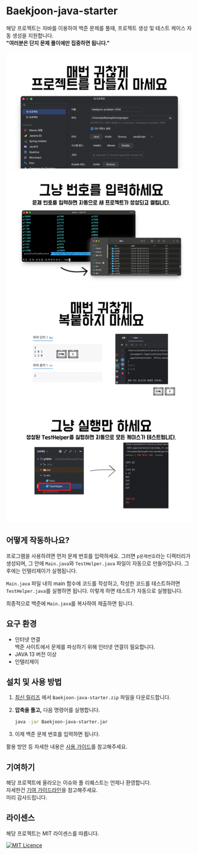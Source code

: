 # Baekjoon-java-starter

해당 프로젝트는 자바를 이용하여 백준 문제를 풀때, 프로젝트 생성 및 테스트 케이스 자동 생성을 지원합니다.  
**"여러분은 단지 문제 풀이에만 집중하면 됩니다."**

![매번 귀찮게 프로젝트를 만들지 마세요](documentation/assets/1.png)
![그냥 번호를 입력하세요](documentation/assets/2.png)
![매번 귀찮게 복붙하지 마세요](documentation/assets/3.png)
![그냥 실행만 하세요](documentation/assets/4.png)

## 어떻게 작동하나요?

프로그램을 사용하려면 먼저 문제 번호를 입력하세요. 그러면 `p문제번호`라는 디렉터리가 생성되며, 그 안에 `Main.java`와 `TestHelper.java` 파일이 자동으로
만들어집니다. 그 후에는 인텔리제이가 실행됩니다.

`Main.java` 파일 내의 main 함수에 코드를 작성하고, 작성한 코드를 테스트하려면 `TestHelper.java`를 실행하면 됩니다. 이렇게 하면 테스트가 자동으로
실행됩니다.

최종적으로 백준에 `Main.java`를 복사하여 제출하면 됩니다.

## 요구 환경

- 인터넷 연결  
  백준 사이트에서 문제를 파싱하기 위해 인터넷 연결이 필요합니다.
- JAVA 13 버전 이상
- 인텔리제이

## 설치 및 사용 방법

1. [최신 릴리즈] 에서 `Baekjoon-java-starter.zip` 파일을 다운로드합니다.
2. **압축을 풀고,** 다음 명령어를 실행합니다.

    ```bash
    java -jar Baekjoon-java-starter.jar
    ```

3. 이제 백준 문제 번호를 입력하면 됩니다.

활용 방안 등 자세한 내용은 [사용 가이드]를 참고해주세요.

[사용 가이드]: documentation/DOCUMENTATION.md

[최신 릴리즈]: https://github.com/PENEKhun/Baekjoon-java-starter/releases/latest

## 기여하기

해당 프로젝트에 올라오는 이슈와 풀 리퀘스트는 언제나 환영합니다.  
자세한건 [기여 가이드라인]을 참고해주세요.  
미리 감사드립니다.

[기여 가이드라인]: documentation/CONTRIBUTING.md

## 라이센스

해당 프로젝트는 MIT 라이센스를 따릅니다.

[![MIT Licence](https://badges.frapsoft.com/os/mit/mit.svg?v=103)](https://opensource.org/licenses/mit-license.php)
